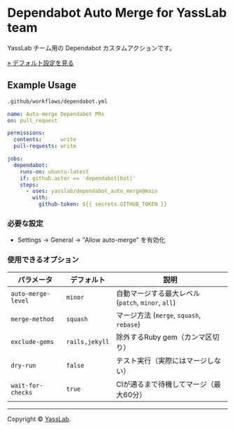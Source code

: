 # Dependabot Auto Merge for YassLab team

YassLab チーム用の Dependabot カスタムアクションです。

[» デフォルト設定を見る](https://github.com/yasslab/dependabot_auto_merge/blob/main/action.yml)

## Example Usage

```bash
.github/workflows/dependabot.yml
```

```yaml
name: Auto-merge Dependabot PRs
on: pull_request

permissions:
  contents:      write
  pull-requests: write

jobs:
  dependabot:
    runs-on: ubuntu-latest
    if: github.actor == 'dependabot[bot]'
    steps:
      - uses: yasslab/dependabot_auto_merge@main
        with:
          github-token: ${{ secrets.GITHUB_TOKEN }}
```


### 必要な設定

- Settings → General → "Allow auto-merge" を有効化

### 使用できるオプション

|     パラメータ      |   デフォルト   |     説明     |
|---------------------|----------------|--------------|
| `auto-merge-level`  | `minor`        | 自動マージする最大レベル (`patch`, `minor`, `all`) |
| `merge-method`      | `squash`       | マージ方法 (`merge`, `squash`, `rebase`) |
| `exclude-gems`      | `rails,jekyll` | 除外するRuby gem（カンマ区切り）         |
| `dry-run`           | `false`        | テスト実行（実際にはマージしない）       |
| `wait-for-checks`   | `true`         | CIが通るまで待機してマージ（最大60分）   |

-----

Copyright © [YassLab](https://github.com/yasslab).
